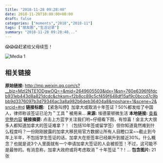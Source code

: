 ```yaml
---
title: "2018-11-28 09:28:48"
date: 2018-11-28T10:00:00+08:00
draft: false
categories: ["moments","2018","2018-11"]
tags: ["朋友圈","生活记录"]
summary: "2018-11-28 09:28:48..."
---
```


😱😱😱赶紧给父母续签！

![Media 1](/Moments/photos/2018-11-28/201811280928480.jpg)

## 相关链接

**原始链接:** http://mp.weixin.qq.com/s?__biz=MzI2NTE1ODgwOQ==&mid=2649605503&idx=1&sn=760e6396f6fdcb931eb443d8a821dcdc&chksm=f2b8cc89c5cf459f648df15af9c0bccd7c9bbb9d3376097b3d79346ac3a8a982b6deb36404a8&mpshare=1&scene=2&srcid=#rd
**链接标题:** 【紧急叫停】加拿大或取消十年签证？50%都发给了中国人，律师称该签证已沦为＂工具＂被用来...
**来源:** 埃德蒙顿微生活
**本地链接:** [查看完整内容](/link_content/2018/11/2018-11-28/link_content/)
**链接摘要:** 点击上方蓝字关注我们哟~仔细看下图，有惊喜！金主大大很多人都知道加拿大的签证难拿？！（包括10年签或留学签）但你知道竟然难到什么程度吗？一份刚刚披露的加拿大移民局官方数据让所有人目瞪口呆~~截止到今年上半年，不包括学生签证的话，加拿大在拒签率已经飙升到接近30%。什么概念？也就是说3个人里面就有一个申请加拿大签证的人会被拒签！不过，这可能不是最惨的。有消息称，加拿大政府或将考虑取消＂十年签证＂?！...
**包含图片:** 21 张

